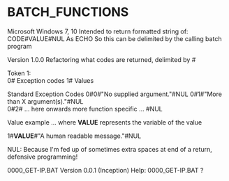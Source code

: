# BATCH_FUNCTIONS
Microsoft Windows 7, 10
Intended to return formatted string of:
CODE#VALUE#NUL
As ECHO
So this can be delimited by the calling batch program

Version 1.0.0
Refactoring what codes are returned, delimited by #

Token 1:  
   0#  Exception codes
   1#  Values
 
Standard Exception Codes
   0#0#"No supplied argument."#NUL
   0#1#"More than X argument(s)."#NUL   
   0#2# ... here onwards more function specific ... #NUL

Value example   ... where **VALUE** represents the variable of the value

   1#**VALUE**#"A human readable message."#NUL

NUL:   Because I'm fed up of sometimes extra spaces at end of a return, defensive programming!

0000_GET-IP.BAT   Version 0.0.1  (Inception)  Help:  0000_GET-IP.BAT ?
